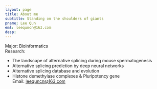 ```yaml
---
layout: page
title: About me
subtitle: Standing on the shoulders of giants
pname: Lee Qun
eml: leequncn@163.com
desp:
---
```

Major: Bioinformatics <br>
Research: 
- The landscape of alternative splicing during mouse spermatogenesis
- Alternative splicing prediction by deep neural networks
- Alternative splicing database and evolution
- Histone demethylase complexes & Pluripotency gene <br>
Email: <a href="mailto:leequncn@163.com">leequncn@163.com</a>
